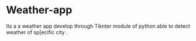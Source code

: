 # Weather-app
Its a a weather app develop through Tiknter module of python able to detect weather of sp[ecific city .
